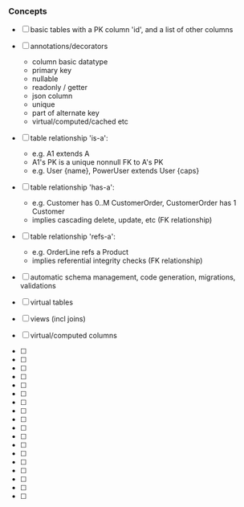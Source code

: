### Concepts

- [ ] basic tables with a PK column 'id', and a list of other columns

- [ ] annotations/decorators
  - column basic datatype
  - primary key
  - nullable
  - readonly / getter
  - json column
  - unique
  - part of alternate key
  - virtual/computed/cached etc

- [ ] table relationship 'is-a':
  - e.g. A1 extends A
  - A1's PK is a unique nonnull FK to A's PK
  - e.g. User {name}, PowerUser extends User {caps}

- [ ] table relationship 'has-a':
  - e.g. Customer has 0..M CustomerOrder, CustomerOrder has 1 Customer
  - implies cascading delete, update, etc (FK relationship)

- [ ] table relationship 'refs-a':
  - e.g. OrderLine refs a Product
  - implies referential integrity checks (FK relationship)

- [ ] automatic schema management, code generation, migrations, validations

- [ ] virtual tables

- [ ] views (incl joins)

- [ ] virtual/computed columns

- [ ] 
- [ ] 
- [ ] 
- [ ] 
- [ ] 
- [ ] 
- [ ] 
- [ ] 
- [ ] 
- [ ] 
- [ ] 
- [ ] 
- [ ] 
- [ ] 
- [ ] 
- [ ] 
- [ ] 
- [ ] 
